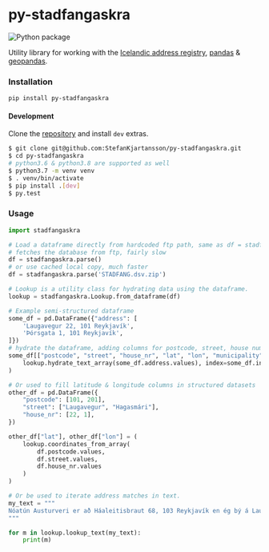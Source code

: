 # py-stadfangaskra

![Python package](https://github.com/StefanKjartansson/py-stadfangaskra/workflows/Python%20package/badge.svg)

Utility library for working with the [Icelandic address registry][stadfangaskra], [pandas] & [geopandas].

### Installation

`pip install py-stadfangaskra`

#### Development

Clone the [repository] and install `dev` extras.

```bash
$ git clone git@github.com:StefanKjartansson/py-stadfangaskra.git
$ cd py-stadfangaskra
# python3.6 & python3.8 are supported as well
$ python3.7 -m venv venv
$ . venv/bin/activate
$ pip install .[dev]
$ py.test
```

### Usage

```python
import stadfangaskra

# Load a dataframe directly from hardcoded ftp path, same as df = stadfangaskra.parse('ftp://ftp.skra.is/skra/STADFANG.dsv.zip'),
# fetches the database from ftp, fairly slow
df = stadfangaskra.parse()
# or use cached local copy, much faster
df = stadfangaskra.parse('STADFANG.dsv.zip')

# Lookup is a utility class for hydrating data using the dataframe.
lookup = stadfangaskra.Lookup.from_dataframe(df)

# Example semi-structured dataframe
some_df = pd.DataFrame({"address": [
    'Laugavegur 22, 101 Reykjavík',
    'Þórsgata 1, 101 Reykjavík',
]})
# hydrate the dataframe, adding columns for postcode, street, house number, latitude, longitude & municipality.
some_df[["postcode", "street", "house_nr", "lat", "lon", "municipality"]] = pd.DataFrame(
    lookup.hydrate_text_array(some_df.address.values), index=some_df.index
)

# Or used to fill latitude & longitude columns in structured datasets
other_df = pd.DataFrame({
    "postcode": [101, 201],
    "street": ["Laugavegur", "Hagasmári"],
    "house_nr": [22, 1],
})

other_df["lat"], other_df["lon"] = (
    lookup.coordinates_from_array(
        df.postcode.values,
        df.street.values,
        df.house_nr.values
    )
)

# Or be used to iterate address matches in text.
my_text = """
Nóatún Austurveri er að Háaleitisbraut 68, 103 Reykjavík en ég bý á Laugavegi 11, 101 Reykjavík
"""

for m in lookup.lookup_text(my_text):
    print(m)
```

[stadfangaskra]: https://github.com/StefanKjartansson/py-stadfangaskra
[pandas]: https://pandas.pydata.org/
[geopandas]: https://geopandas.org/
[repository]: https://opingogn.is/dataset/stadfangaskra
